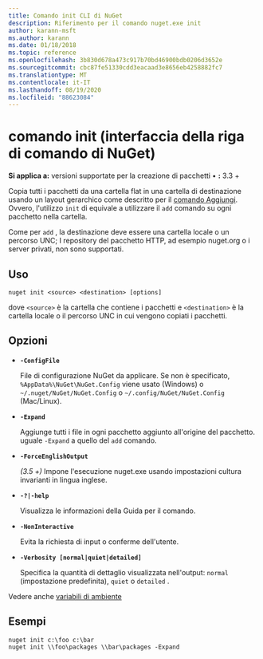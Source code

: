 ```yaml
---
title: Comando init CLI di NuGet
description: Riferimento per il comando nuget.exe init
author: karann-msft
ms.author: karann
ms.date: 01/18/2018
ms.topic: reference
ms.openlocfilehash: 3b830d678a473c917b70bd46900bdb0206d3652e
ms.sourcegitcommit: cbc87fe51330cdd3eacaad3e8656eb4258882fc7
ms.translationtype: MT
ms.contentlocale: it-IT
ms.lasthandoff: 08/19/2020
ms.locfileid: "88623084"
---
```

# <a name="init-command-nuget-cli"></a>comando init (interfaccia della riga di comando di NuGet)

**Si applica a:** versioni supportate per la creazione di pacchetti &bullet; **:** 3.3 +

Copia tutti i pacchetti da una cartella flat in una cartella di destinazione usando un layout gerarchico come descritto per il [comando Aggiungi](cli-ref-add.md). Ovvero, l'utilizzo `init` di equivale a utilizzare il `add` comando su ogni pacchetto nella cartella.

Come per `add` , la destinazione deve essere una cartella locale o un percorso UNC; I repository del pacchetto HTTP, ad esempio nuget.org o i server privati, non sono supportati.

## <a name="usage"></a>Uso

```cli
nuget init <source> <destination> [options]
```

dove `<source>` è la cartella che contiene i pacchetti e `<destination>` è la cartella locale o il percorso UNC in cui vengono copiati i pacchetti.

## <a name="options"></a>Opzioni

- **`-ConfigFile`**

  File di configurazione NuGet da applicare. Se non è specificato, `%AppData%\NuGet\NuGet.Config` viene usato (Windows) o `~/.nuget/NuGet/NuGet.Config` o `~/.config/NuGet/NuGet.Config` (Mac/Linux).

- **`-Expand`**

  Aggiunge tutti i file in ogni pacchetto aggiunto all'origine del pacchetto. uguale `-Expand` a quello del `add` comando.

- **`-ForceEnglishOutput`**

  *(3.5 +)* Impone l'esecuzione nuget.exe usando impostazioni cultura invarianti in lingua inglese.

- **`-?|-help`**

  Visualizza le informazioni della Guida per il comando.

- **`-NonInteractive`**

  Evita la richiesta di input o conferme dell'utente.

- **`-Verbosity [normal|quiet|detailed]`**

  Specifica la quantità di dettaglio visualizzata nell'output: `normal` (impostazione predefinita), `quiet` o `detailed` .

Vedere anche [variabili di ambiente](cli-ref-environment-variables.md)

## <a name="examples"></a>Esempi

```cli
nuget init c:\foo c:\bar
nuget init \\foo\packages \\bar\packages -Expand
```
